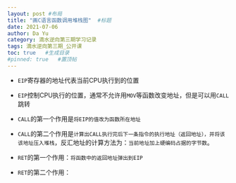 ```yaml
---
layout: post #布局
title: "画C语言函数调用堆栈图"  #标题
date: 2021-07-06
author: Da Yu
category: 滴水逆向第三期学习记录
tags: 滴水逆向第三期_公开课
toc: true   #生成目录
#pinned: true   #置顶帖
---
```


- `EIP`寄存器的地址代表当前CPU执行到的位置

- `EIP`控制CPU执行的位置，通常不允许用`MOV`等函数改变地址，但是可以用`CALL`跳转

- `CALL`的第一个作用是`将EIP的值改为函数所在地址`

- `CALL`的第二个作用是`计算出CALL执行完后下一条指令的执行地址（返回地址），并将该该地址压入堆栈`，反汇地址的计算方法为：`当前地址加上硬编码占据的字节数`。

- `RET`的第一个作用：`将函数中的返回地址弹出到EIP`

- `RET`的第二个作用：